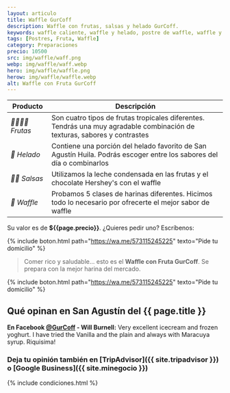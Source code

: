 ```yaml
---
layout: articulo
title: Waffle GurCoff
description: Waffle con frutas, salsas y helado GurCoff.
keywords: waffle caliente, waffle y helado, postre de waffle, waffle y fruta
tags: [Postres, Fruta, Waffle]
category: Preparaciones
precio: 10500
src: img/waffle/waff.png
webp: img/waffle/waff.webp
hero: img/waffle/waffle.png
herow: img/waffle/waffle.webp
alt: Waffle con Fruta GurCoff
---
```

| Producto | Descripción |
| ----------- | ------ |
| *🍌🥝🍓🥭 Frutas* | Son cuatro tipos de frutas tropicales diferentes. Tendrás una muy agradable combinación de texturas, sabores y contrastes |
| *🍦 Helado* | Contiene una porción del helado favorito de San Agustín Huila. Podrás escoger entre los sabores del día o combinarlos |
| *🍶🍫 Salsas* | Utilizamos la leche condensada en las frutas y el chocolate Hershey's con el waffle |
| *🥞 Waffle* | Probamos 5 clases de harinas diferentes. Hicimos todo lo necesario por ofrecerte el mejor sabor de waffle |

Su valor es de **${{page.precio}}**. ¿Quieres pedir uno? Escríbenos:

{% include boton.html path="https://wa.me/573115245225" texto="Pide tu domicilio" %}

>Comer rico y saludable... esto es el **Waffle con Fruta GurCoff**. Se prepara con la mejor harina del mercado.

{% include boton.html path="https://wa.me/573115245225" texto="Pide tu domicilio" %}

## Qué opinan en San Agustín del {{ page.title }}

**En Facebook [@GurCoff]({{site.facebook}}) - Will Burnell:** Very excellent icecream and frozen yoghurt. I have tried the Vanilla and the plain and always with Maracuya syrup. Riquisima!

### Deja tu opinión también en [TripAdvisor]({{ site.tripadvisor }}) o [Google Business]({{ site.minegocio }})

{% include condiciones.html %}
